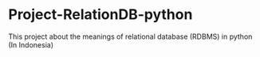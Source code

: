 # Project-RelationDB-python
This project about the meanings of relational database (RDBMS) in python (In Indonesia)
